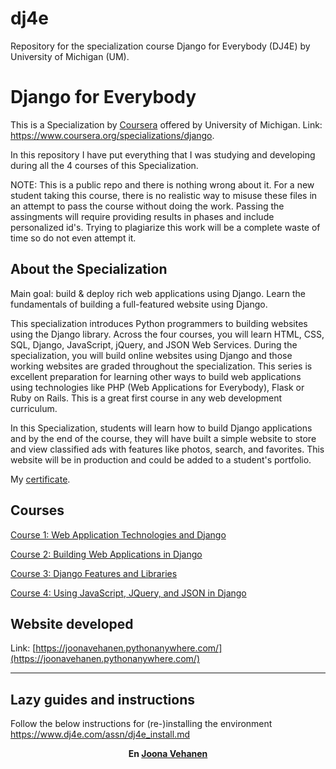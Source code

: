 # dj4e
Repository for the specialization course Django for Everybody (DJ4E) by University of Michigan (UM).  

# Django for Everybody

This is a Specialization by [Coursera](https://www.coursera.org/) offered by University of Michigan. Link: https://www.coursera.org/specializations/django.

In this repository I have put everything that I was studying and developing during all the 4 courses of this Specialization.

NOTE: This is a public repo and there is nothing wrong about it. For a new student taking this course, there is no realistic way to misuse these files in an attempt to pass the course
without doing the work. Passing the assingments will require providing results in phases and include personalized id's. Trying to plagiarize this work will be a complete waste of time so do not
even attempt it.

## About the Specialization

Main goal: build & deploy rich web applications using Django. Learn the fundamentals of building a full-featured website using Django.

This specialization introduces Python programmers to building websites using the Django library. Across the four courses, you will learn HTML, CSS, SQL, Django, JavaScript, jQuery, and JSON Web Services. During the specialization, you will build online websites using Django and those working websites are graded throughout the specialization. This series is excellent preparation for learning other ways to build web applications using technologies like PHP (Web Applications for Everybody), Flask or Ruby on Rails. This is a great first course in any web development curriculum.

In this Specialization, students will learn how to build Django applications and by the end of the course, they will have built a simple website to store and view classified ads with features like photos, search, and favorites. This website will be in production and could be added to a student's portfolio.

My [certificate](TBD).


## Courses

[Course 1: Web Application Technologies and Django](/Web%20Application%20Technologies%20and%20Django)

[Course 2: Building Web Applications in Django](/Building%20Web%20Applications%20in%20Django)

[Course 3: Django Features and Libraries](/Django%20Features%20and%20Libraries)

[Course 4: Using JavaScript, JQuery, and JSON in Django](/Using%20JavaScript%2C%20JQuery%2C%20and%20JSON%20in%20Django)


## Website developed

Link: [https://joonavehanen.pythonanywhere.com/](https://joonavehanen.pythonanywhere.com/)


---

## Lazy guides and instructions

Follow the below instructions for (re-)installing the environment
https://www.dj4e.com/assn/dj4e_install.md

<p align="center"><strong>En <a href="https://www.linkedin.com/in/joona-vehanen-63536638/">Joona Vehanen</a></strong></p>
